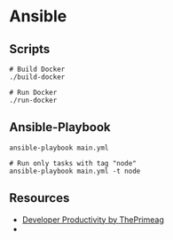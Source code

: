 # Ansible

## Scripts

```shell
# Build Docker
./build-docker

# Run Docker
./run-docker
```

## Ansible-Playbook

```shell
ansible-playbook main.yml

# Run only tasks with tag "node"
ansible-playbook main.yml -t node
```

## Resources

- [Developer Productivity by ThePrimeag](https://frontendmasters.com/courses/developer-productivity/)
-
